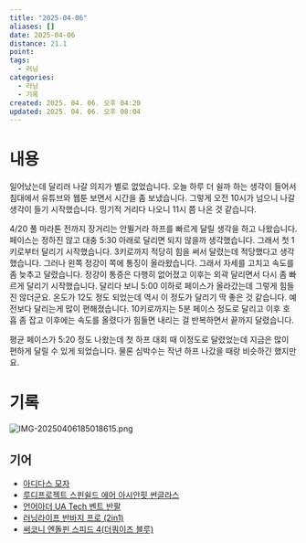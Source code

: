 ```yaml
---
title: "2025-04-06"
aliases: []
date: 2025-04-06
distance: 21.1
point:
tags:
  - 러닝
categories:
  - 러닝
  - 기록
created: 2025. 04. 06. 오후 04:20
updated: 2025. 04. 06. 오후 08:04
---
```


# 내용

일어났는데 달리러 나갈 의지가 별로 없었습니다. 오늘 하루 더 쉴까 하는 생각이 들어서 침대에서 유튜브와 웹툰 보면서 시간을 좀 보냈습니다. 그렇게 오전 10시가 넘으니 나갈 생각이 들기 시작했습니다. 밍기적 거리다 나오니 11시 쯤 나온 것 같습니다.

4/20 풀 마라톤 전까지 장거리는 안뛸거라 하프를 빠르게 달릴 생각을 하고 나왔습니다. 페이스는 정하진 않고 대충 5:30 아래로 달리면 되지 않을까 생각했습니다. 그래서 첫 1키로부터 달리기 시작했습니다. 3키로까지 적당히 힘을 써서 달렸는데 적당했다고 생각했습니다. 그러나 왼쪽 정강이 쪽에 통징이 올라왔습니다. 그래서 자세를 고치고 속도를 좀 늦추고 달렸습니다. 정강이 통증은 다행히 없어졌고 이후는 외곽 달리면서 다시 좀 빠르게 달리기 시작했습니다. 달리다 보니  5:00 이하로 페이스가 올라갔는데 그렇게 힘들진 않더군요. 온도가 12도 정도 되었는데 역시 이 정도가 달리기 딱 좋은 것 같습니다. 예전보다 달리는게 많이 편해졌습니다. 10키로까지는 5분 페이스 정도로 달리고 이후 호흡 좀 잡고 이후에는 속도를 올렸다가 힘들면 내리는 걸 반복하면서 끝까지 달렸습니다.

평균 페이스가 5:20 정도 나왔는데 첫 하프 대회 때 이정도로 달렸었는데 지금은 많이 편하게 달릴 수 있게 되었습니다. 물론 심박수는 작년 하프 나갔을 때랑 비슷하긴 했지만요.

# 기록

![IMG-20250406185018615.png](/images/IMG-20250406185018615.png)

## 기어

- [아디다스 모자](/posts/아디다스-모자)
- [루디프로젝트 스핀쉴드 에어 아시안핏 썬글라스](/posts/루디프로젝트-스핀쉴드-에어-아시안핏-썬글라스)
- [언어아더 UA Tech 벤트 반팔](/posts/언어아더-ua-tech-벤트-반팔)
- [러닝라이프 반바지 프로 (2in1)](/posts/러닝라이프-반바지-프로-(2in1))
- [써코니 엔돌핀 스피드 4(더쿼이즈 블루)](/posts/써코니-엔돌핀-스피드-4(더쿼이즈-블루))
